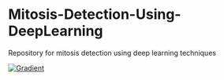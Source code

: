 # Mitosis-Detection-Using-DeepLearning
Repository for mitosis detection using deep learning techniques 

[![Gradient](https://assets.paperspace.io/img/gradient-badge.svg)](https://console.paperspace.com/github/huggingface/nlp/blob/master/notebooks/Overview.ipynb)
